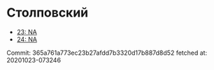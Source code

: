 # Столповский
- [23: NA](23.md)
- [24: NA](24.md)

Commit: 365a761a773ec23b27afdd7b3320d17b887d8d52
 fetched at: 20201023-073246

